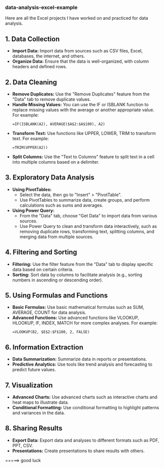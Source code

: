 ### data-analysis-excel-example
Here are all the Excel projects I have worked on and practiced for data analysis.


## 1. Data Collection
   - **Import Data:** Import data from sources such as CSV files, Excel, databases, the internet, and others.
   - **Organize Data:** Ensure that the data is well-organized, with column headers and defined rows.

## 2. Data Cleaning
   - **Remove Duplicates:** Use the "Remove Duplicates" feature from the "Data" tab to remove duplicate values.
   - **Handle Missing Values:** You can use the IF or ISBLANK function to replace missing values with the average or another appropriate value. For example:
     ```excel
     =IF(ISBLANK(A2), AVERAGE($A$2:$A$100), A2)
     ```
   - **Transform Text:** Use functions like UPPER, LOWER, TRIM to transform text. For example:
     ```excel
     =TRIM(UPPER(A2))
     ```
   - **Split Columns:** Use the "Text to Columns" feature to split text in a cell into multiple columns based on a delimiter.

## 3. Exploratory Data Analysis
   - **Using PivotTables:**
     - Select the data, then go to "Insert" > "PivotTable".
     - Use PivotTables to summarize data, create groups, and perform calculations such as sums and averages.
   - **Using Power Query:**
     - From the "Data" tab, choose "Get Data" to import data from various sources.
     - Use Power Query to clean and transform data interactively, such as removing duplicate rows, transforming text, splitting columns, and merging data from multiple sources.

## 4. Filtering and Sorting
   - **Filtering:** Use the filter feature from the "Data" tab to display specific data based on certain criteria.
   - **Sorting:** Sort data by columns to facilitate analysis (e.g., sorting numbers in ascending or descending order).

## 5. Using Formulas and Functions
   - **Basic Formulas:** Use basic mathematical formulas such as SUM, AVERAGE, COUNT for data analysis.
   - **Advanced Functions:** Use advanced functions like VLOOKUP, HLOOKUP, IF, INDEX, MATCH for more complex analyses. For example:
     ```excel
     =VLOOKUP(B2, $E$2:$F$100, 2, FALSE)
     ```

## 6. Information Extraction
   - **Data Summarization:** Summarize data in reports or presentations.
   - **Predictive Analytics:** Use tools like trend analysis and forecasting to predict future values.

## 7. Visualization
   - **Advanced Charts:** Use advanced charts such as interactive charts and heat maps to illustrate data.
   - **Conditional Formatting:** Use conditional formatting to highlight patterns and variances in the data.

## 8. Sharing Results
   - **Export Data:** Export data and analyses to different formats such as PDF, PPT, CSV.
   - **Presentations:** Create presentations to share results with others.

=====> good luck
